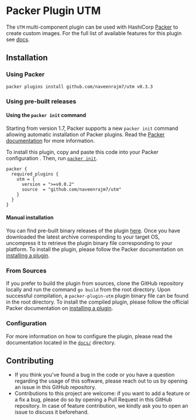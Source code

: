 # Packer Plugin UTM
The `UTM` multi-component plugin can be used with HashiCorp [Packer](https://developer.hashicorp.com/packer)
to create custom images. For the full list of available features for this plugin see [docs](docs).

## Installation

### Using Packer

```
packer plugins install github.com/naveenrajm7/utm v0.3.3
```

### Using pre-built releases

#### Using the `packer init` command

Starting from version 1.7, Packer supports a new `packer init` command allowing
automatic installation of Packer plugins. Read the
[Packer documentation](https://developer.hashicorp.com/packer/docs/commands/init) for more information.

To install this plugin, copy and paste this code into your Packer configuration .
Then, run [`packer init`](https://developer.hashicorp.com/packer/docs/commands/init).

```hcl
packer {
  required_plugins {
    utm = {
      version = ">=v0.0.2"
      source  = "github.com/naveenrajm7/utm"
    }
  }
}
```


#### Manual installation

You can find pre-built binary releases of the plugin [here](https://github.com/naveenrajm7/packer-plugin-utm/releases).
Once you have downloaded the latest archive corresponding to your target OS,
uncompress it to retrieve the plugin binary file corresponding to your platform.
To install the plugin, please follow the Packer documentation on
[installing a plugin](https://developer.hashicorp.com/packer/docs/plugins/install).


### From Sources

If you prefer to build the plugin from sources, clone the GitHub repository
locally and run the command `go build` from the root
directory. Upon successful compilation, a `packer-plugin-utm` plugin
binary file can be found in the root directory.
To install the compiled plugin, please follow the official Packer documentation
on [installing a plugin](https://developer.hashicorp.com/packer/docs/plugins/install).


### Configuration

For more information on how to configure the plugin, please read the
documentation located in the [`docs/`](docs) directory.


## Contributing

* If you think you've found a bug in the code or you have a question regarding
  the usage of this software, please reach out to us by opening an issue in
  this GitHub repository.
* Contributions to this project are welcome: if you want to add a feature or a
  fix a bug, please do so by opening a Pull Request in this GitHub repository.
  In case of feature contribution, we kindly ask you to open an issue to
  discuss it beforehand.
